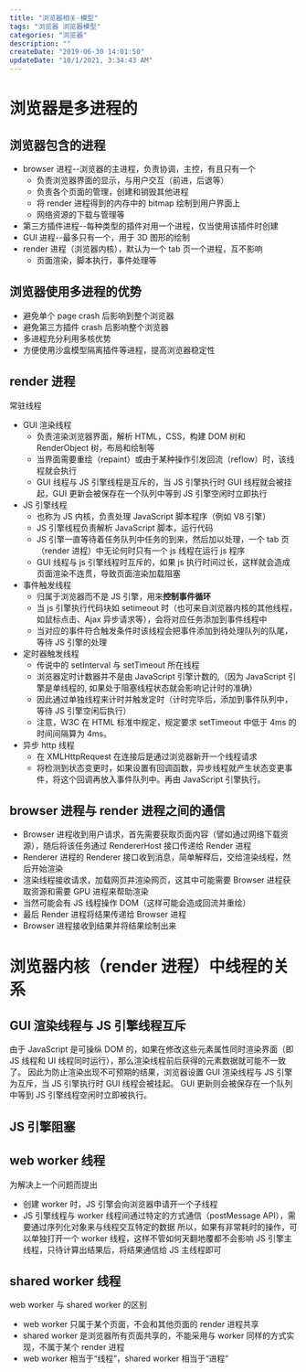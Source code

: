 ```yaml
---
title: "浏览器相关-模型"
tags: "浏览器 浏览器模型"
categories: "浏览器"
description: ""
createDate: "2019-06-30 14:01:50"
updateDate: "10/1/2021, 3:34:43 AM"
---
```



# 浏览器是多进程的

## 浏览器包含的进程

- browser 进程--浏览器的主进程，负责协调，主控，有且只有一个
  - 负责浏览器界面的显示，与用户交互（前进，后退等）
  - 负责各个页面的管理，创建和销毁其他进程
  - 将 render 进程得到的内存中的 bitmap 绘制到用户界面上
  - 网络资源的下载与管理等
- 第三方插件进程--每种类型的插件对用一个进程，仅当使用该插件时创建
- GUI 进程--最多只有一个，用于 3D 图形的绘制
- render 进程（浏览器内核），默认为一个 tab 页一个进程，互不影响
  - 页面渲染，脚本执行，事件处理等

## 浏览器使用多进程的优势

- 避免单个 page crash 后影响到整个浏览器
- 避免第三方插件 crash 后影响整个浏览器
- 多进程充分利用多核优势
- 方便使用沙盒模型隔离插件等进程，提高浏览器稳定性

## render 进程

常驻线程

- GUI 渲染线程
  - 负责渲染浏览器界面，解析 HTML，CSS，构建 DOM 树和 RenderObject 树，布局和绘制等
  - 当界面需要重绘（repaint）或由于某种操作引发回流（reflow）时，该线程就会执行
  - GUI 线程与 JS 引擎线程是互斥的，当 JS 引擎执行时 GUI 线程就会被挂起，GUI 更新会被保存在一个队列中等到 JS 引擎空闲时立即执行
- JS 引擎线程
  - 也称为 JS 内核，负责处理 JavaScript 脚本程序（例如 V8 引擎）
  - JS 引擎线程负责解析 JavaScript 脚本，运行代码
  - JS 引擎一直等待着任务队列中任务的到来，然后加以处理，一个 tab 页（render 进程）中无论何时只有一个 js 线程在运行 js 程序
  - GUI 线程与 js 引擎线程时互斥的，如果 js 执行时间过长，这样就会造成页面渲染不连贯，导致页面渲染加载阻塞
- 事件触发线程
  - 归属于浏览器而不是 JS 引擎，用来**控制事件循环**
  - 当 js 引擎执行代码块如 setimeout 时（也可来自浏览器内核的其他线程，如鼠标点击、Ajax 异步请求等），会将对应任务添加到事件线程中
  - 当对应的事件符合触发条件时该线程会把事件添加到待处理队列的队尾，等待 JS 引擎的处理
- 定时器触发线程
  - 传说中的 setInterval 与 setTimeout 所在线程
  - 浏览器定时计数器并不是由 JavaScript 引擎计数的,（因为 JavaScript 引擎是单线程的, 如果处于阻塞线程状态就会影响记计时的准确）
  - 因此通过单独线程来计时并触发定时（计时完毕后，添加到事件队列中，等待 JS 引擎空闲后执行）
  - 注意，W3C 在 HTML 标准中规定，规定要求 setTimeout 中低于 4ms 的时间间隔算为 4ms。
- 异步 http 线程
  - 在 XMLHttpRequest 在连接后是通过浏览器新开一个线程请求
  - 将检测到状态变更时，如果设置有回调函数，异步线程就产生状态变更事件，将这个回调再放入事件队列中。再由 JavaScript 引擎执行。

## browser 进程与 render 进程之间的通信

- Browser 进程收到用户请求，首先需要获取页面内容（譬如通过网络下载资源），随后将该任务通过 RendererHost 接口传递给 Render 进程
- Renderer 进程的 Renderer 接口收到消息，简单解释后，交给渲染线程，然后开始渲染
- 渲染线程接收请求，加载网页并渲染网页，这其中可能需要 Browser 进程获取资源和需要 GPU 进程来帮助渲染
- 当然可能会有 JS 线程操作 DOM（这样可能会造成回流并重绘）
- 最后 Render 进程将结果传递给 Browser 进程
- Browser 进程接收到结果并将结果绘制出来

# 浏览器内核（render 进程）中线程的关系

## GUI 渲染线程与 JS 引擎线程互斥

由于 JavaScript 是可操纵 DOM 的，如果在修改这些元素属性同时渲染界面（即 JS 线程和 UI 线程同时运行），那么渲染线程前后获得的元素数据就可能不一致了。
因此为防止渲染出现不可预期的结果，浏览器设置 GUI 渲染线程与 JS 引擎为互斥，当 JS 引擎执行时 GUI 线程会被挂起。
GUI 更新则会被保存在一个队列中等到 JS 引擎线程空闲时立即被执行。

## JS 引擎阻塞

## web worker 线程

为解决上一个问题而提出

- 创建 worker 时，JS 引擎会向浏览器申请开一个子线程
- JS 引擎线程与 worker 线程间通过特定的方式通信（postMessage API），需要通过序列化对象来与线程交互特定的数据
  所以，如果有非常耗时的操作，可以单独打开一个 worker 线程，这样不管如何天翻地覆都不会影响 JS 引擎主线程，只待计算出结果后，将结果通信给 JS 主线程即可

## shared worker 线程

web worker 与 shared worker 的区别

- web worker 只属于某个页面，不会和其他页面的 render 进程共享
- shared worker 是浏览器所有页面共享的，不能采用与 worker 同样的方式实现，不属于某个 render 进程
- web worker 相当于“线程”，shared worker 相当于“进程”
